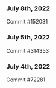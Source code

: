 ### July 8th, 2022

Commit #152031

### July 5th, 2022

Commit #314353


### July 4th, 2022

Commit #72281
